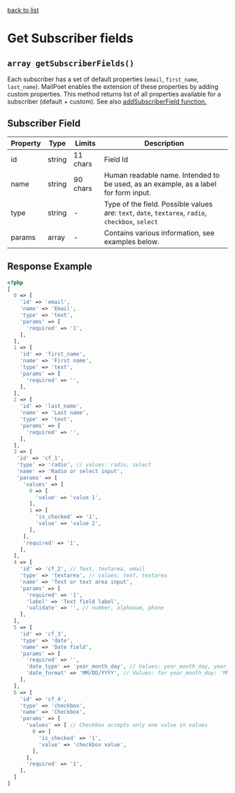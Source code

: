 [back to list](../Readme.md)

# Get Subscriber fields

## `array getSubscriberFields()`

Each subscriber has a set of default properties (`email`, `first_name`, `last_name`).
MailPoet enables the extension of these properties by adding custom properties.
This method returns list of all properties available for a subscriber (default + custom).
See also [addSubscriberField function.](AddSubscriberField.md)

## Subscriber Field

| Property | Type | Limits | Description |
| --- | --- | --- | --- |
| id | string | 11 chars |Field Id |
| name | string | 90 chars | Human readable name. Intended to be used, as an example, as a label for form input. |
| type | string | - | Type of the field. Possible values are: `text`, `date`, `textarea`, `radio`, `checkbox`, `select` |
| params | array | - | Contains various information, see examples below. |

## Response Example
```php
<?php
[
  0 => [
    'id' => 'email',
    'name' => 'Email',
    'type' => 'text',
    'params' => [
      'required' => '1',
    ],
  ],
  1 => [
    'id' => 'first_name',
    'name' => 'First name',
    'type' => 'text',
    'params' => [
      'required' => '',
    ],
  ],
  2 => [
    'id' => 'last_name',
    'name' => 'Last name',
    'type' => 'text',
    'params' => [
      'required' => '',
    ],
  ],
  3 => [
   'id' => 'cf_1',
   'type' => 'radio', // values: radio, select
   'name' => 'Radio or select input',
   'params' => [
     'values' => [
       0 => [
         'value' => 'value 1',
       ],
       1 => [
         'is_checked' => '1',
         'value' => 'value 2',
       ],
     ],
     'required' => '1',
    ],
  ],
  4 => [
    'id' => 'cf_2', // Text, textarea, email
    'type' => 'textarea', // values: text, textarea
    'name' => 'Text or text area input',
    'params' => [
      'required' => '1',
      'label' => 'Text field label',
      'validate' => '', // number, alphanum, phone
    ],
  ],
  5 => [
    'id' => 'cf_3',
    'type' => 'date',
    'name' => 'Date field',
    'params' => [
      'required' => '',
      'date_type' => 'year_month_day', // Values: year_month_day, year_month, month, day
      'date_format' => 'MM/DD/YYYY', // Values: for year_month_day: 'MM/DD/YYYY', 'DD/MM/YYYY', 'YYYY/MM/DD', for year_month: 'YYYY/MM', 'MM/YY', for year: 'YYYY', for month: 'MM'
    ],
  ],
  6 => [
    'id' => 'cf_4',
    'type' => 'checkbox',
    'name' => 'Checkbox',
    'params' => [
      'values' => [ // Checkbox accepts only one value in values
        0 => [
          'is_checked' => '1',
          'value' => 'checkbox value',
        ],
      ],
      'required' => '1',
    ],
  ]
]

```
